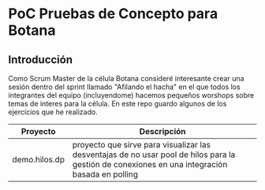 # PoC Pruebas de Concepto para Botana

## Introducción

Como Scrum Master de la célula Botana consideré interesante crear una sesión dentro del sprint llamado "Afilando el hacha" en el que todos los integrantes del equipo (incluyendome) hacemos pequeños worshops sobre temas de interes para la célula. En este repo guardo algunos de los ejercicios que he realizado.

| Proyecto | Descripción |
| --- | --- |
| demo.hilos.dp | proyecto que sirve para visualizar las desventajas de no usar pool de hilos para la gestión de conexiones en una integración basada en polling |